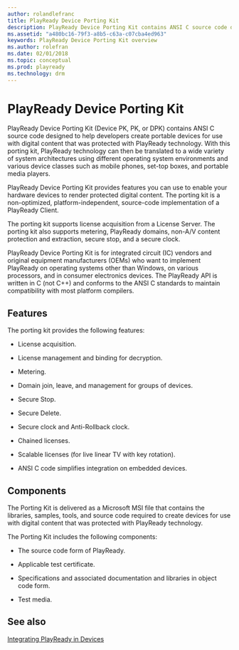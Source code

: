 ```yaml
---
author: rolandlefranc
title: PlayReady Device Porting Kit
description: PlayReady Device Porting Kit contains ANSI C source code designed to help developers create portable devices for use with digital content protected with PlayReady technology.
ms.assetid: "a480bc16-79f3-a8b5-c63a-c07cba4ed963"
keywords: PlayReady Device Porting Kit overview
ms.author: rolefran
ms.date: 02/01/2018
ms.topic: conceptual
ms.prod: playready
ms.technology: drm
---
```



# PlayReady Device Porting Kit


PlayReady Device Porting Kit (Device PK, PK, or DPK) contains ANSI C source code designed to help developers create portable devices for use with digital content that was protected with PlayReady technology. With this porting kit, PlayReady technology can then be translated to a wide variety of system architectures using different operating system environments and various device classes such as mobile phones, set-top boxes, and portable media players.


PlayReady Device Porting Kit provides features you can use to enable your hardware devices to render protected digital content. The porting kit is a non-optimized, platform-independent, source-code implementation of a PlayReady Client.


The porting kit supports license acquisition from a License Server. The porting kit also supports metering, PlayReady domains, non-A/V content protection and extraction, secure stop, and a secure clock.


PlayReady Device Porting Kit is for integrated circuit (IC) vendors and original equipment manufacturers (OEMs) who want to implement PlayReady on operating systems other than Windows, on various processors, and in consumer electronics devices. The PlayReady API is written in C (not C++) and conforms to the ANSI C standards to maintain compatibility with most platform compilers.

<a id="ID4EX"></a>



## Features


The porting kit provides the following features:

   *  License acquisition.

   *  License management and binding for decryption.

   *  Metering.

   *  Domain join, leave, and management for groups of devices.

   *  Secure Stop.

   *  Secure Delete.

   *  Secure clock and Anti-Rollback clock.

   *  Chained licenses.

   *  Scalable licenses (for live linear TV with key rotation).

   *  ANSI C code simplifies integration on embedded devices.


<a id="ID4EZB"></a>



## Components

The Porting Kit is delivered as a Microsoft MSI file that contains the libraries, samples, tools, and source code required to create devices for use with digital content that was protected with PlayReady technology.

The Porting Kit includes the following components:

   *  The source code form of PlayReady.

   *  Applicable test certificate.

   *  Specifications and associated documentation and libraries in object code form.

   *  Test media.


## See also

 [Integrating PlayReady in Devices](integrating-in-devices.md)
